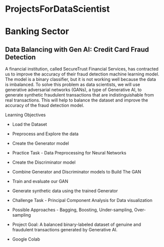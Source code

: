 # ProjectsForDataScientist
# Banking Sector
## Data Balancing with Gen AI: Credit Card Fraud Detection

A financial institution, called SecureTrust Financial Services, has contracted us to improve the accuracy of their fraud detection machine learning model. The model is a binary classifier, but it is not working well because the data is imbalanced. To solve this problem as data scientists, we will use generative adversarial networks (GANs), a type of Generative AI, to generate synthetic fraudulent transactions that are indistinguishable from real transactions. This will help to balance the dataset and improve the accuracy of the fraud detection model.

Learning Objectives
- Load the Dataset
- Preprocess and Explore the data
- Create the Generator model
- Practice Task - Data Preprocessing for Neural Networks
- Create the Discriminator model
- Combine Generator and Discriminator models to Build The GAN
- Train and evaluate our GAN
- Generate synthetic data using the trained Generator
- Challenge Task - Principal Component Analysis for Data visualization

- Possible Approaches - Bagging, Boosting, Under-sampling, Over-sampling
- Project Goal: A balanced binary-labeled dataset of genuine and fraudulent transactions generated by Generative AI.
- Google Colab
